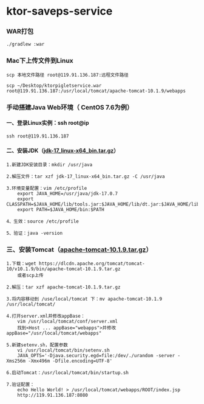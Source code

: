 # ktor-saveps-service

### WAR打包
    ./gradlew :war

### Mac下上传文件到Linux
    scp 本地文件路径 root@119.91.136.187:远程文件路径

    scp ~/Desktop/ktorpigletservice.war root@119.91.136.187:/usr/local/tomcat/apache-tomcat-10.1.9/webapps


### 手动搭建Java Web环境（ CentOS 7.6为例）
#### 一、登录Linux实例：ssh root@ip
    ssh root@119.91.136.187
#### 二、安装JDK（[jdk-17_linux-x64_bin.tar.gz](software%2Fjdk-17_linux-x64_bin.tar.gz)）
    1.新建JDK安装目录：mkdir /usr/java

    2.解压文件：tar xzf jdk-17_linux-x64_bin.tar.gz -C /usr/java

    3.环境变量配置：vim /etc/profile
        export JAVA_HOME=/usr/java/jdk-17.0.7
        export CLASSPATH=$JAVA_HOME/lib/tools.jar:$JAVA_HOME/lib/dt.jar:$JAVA_HOME/lib
        export PATH=$JAVA_HOME/bin:$PATH
    
    4、生效：source /etc/profile

    5、验证：java -version

### 三、安装Tomcat（[apache-tomcat-10.1.9.tar.gz](software%2Fapache-tomcat-10.1.9.tar.gz)）
    
    1.下载：wget https://dlcdn.apache.org/tomcat/tomcat-10/v10.1.9/bin/apache-tomcat-10.1.9.tar.gz
        或者scp上传

    2.解压：tar xzf apache-tomcat-10.1.9.tar.gz

    3.将内容移动到 /use/local/tomcat 下：mv apache-tomcat-10.1.9 /usr/local/tomcat/

    4.打开server.xml并修改appBase：
        vim /usr/local/tomcat/conf/server.xml
        找到<Host ... appBase="webapps">并修改 appBase="/usr/local/tomcat/webapps"

    5.新建setenv.sh，配置参数
        vi /usr/local/tomcat/bin/setenv.sh
        JAVA_OPTS='-Djava.security.egd=file:/dev/./urandom -server -Xms256m -Xmx496m -Dfile.encoding=UTF-8' 

    6.启动Tomcat：/usr/local/tomcat/bin/startup.sh

    7.验证配置：
        echo Hello World! > /usr/local/tomcat/webapps/ROOT/index.jsp
        http://119.91.136.187:8080
